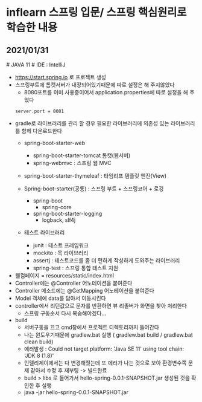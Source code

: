 # inflearn 스프링 입문/ 스프링 핵심원리로 학습한 내용

## 2021/01/31
&#35; JAVA 11
&#35; IDE : IntelliJ

* https://start.spring.io 로 프로젝트 생성 
* 스프링부트에 톰캣서버가 내장되어있기때문에 따로 설정은 해 주지않았다
  - 8080포트를 이미 사용중이어서 application.properties에 따로 설정을 해 주었다
  ```
  server.port = 8081
  ```
* gradle로 라이브러리를 관리 할 경우 필요한 라이브러리에 의존성 있는 라이브러리를 함께 다운로드한다
  - spring-boot-starter-web
    + spring-boot-starter-tomcat 톰캣(웹서버)
    + spring-webmvc : 스프링 웹 MVC
  - spring-boot-starter-thymeleaf : 타임리프 템플릿 엔진(View)
  - Spring-boot-starter(공통) : 스프링 부트 + 스프링코어 + 로깅
    + spring-boot
      + spring-core
    + spring-boot-starter-logging
      + logback, slf4j
    
  - 테스트 라이브러리
    + junit : 테스트 프레임워크
    + mockito : 목 라이브러리
    + assertj : 테스트코드를 좀 더 편하게 작성하게 도와주는 라이브러리
    + spring-test : 스프링 통합 테스트 지원
* 웰컴페이지 = resources/static/index.html 
* Controller에는 @Controller 어노테이션을 붙여준다
* Controller 메소드에는 @GetMapping 어노테이션을 붙여준다
* Model 객체에 data를 담아서 이동시킨다
* controller에서 리턴값으로 문자를 반환하면 뷰 리졸버가 화면을 찾아 처리한다
  - 스프링 구동순서 다시 복습해야겠다...
* build
  - 서버구동을 끄고 cmd창에서 프로젝트 디렉토리까지 들어간다
  - 나는 윈도우기때문에 gradlew.bat 실행 ( gradlew.bat build / gradlew.bat clean build)
  - 에러발생 :  Could not target platform: 'Java SE 11' using tool chain: 'JDK 8 (1.8)'
  - 인텔리제이에서는 다 변경해줬는데 또 에러가 나는 것으로 보아 환경변수쪽 문제 같아서 수정 후 재부팅 -> 빌드완료
  - build > libs 로 들어가서 hello-spring-0.0.1-SNAPSHOT.jar 생성된 것을 확인한 후 실행
  - java -jar hello-spring-0.0.1-SNAPSHOT.jar
  
  
  
  
  
  

